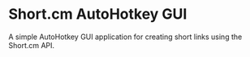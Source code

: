 # Short.cm AutoHotkey GUI
A simple AutoHotkey GUI application for creating short links using the Short.cm API.
